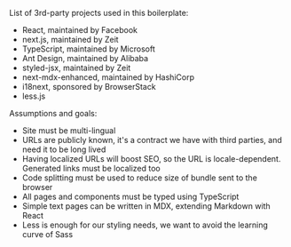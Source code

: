 List of 3rd-party projects used in this boilerplate:
* React, maintained by Facebook
* next.js, maintained by Zeit
* TypeScript, maintained by Microsoft
* Ant Design, maintained by Alibaba
* styled-jsx, maintained by Zeit
* next-mdx-enhanced, maintained by HashiCorp
* i18next, sponsored by BrowserStack
* less.js

Assumptions and goals:
* Site must be multi-lingual
* URLs are publicly known, it's a contract we have with third parties, and need it to be long lived
* Having localized URLs will boost SEO, so the URL is locale-dependent. Generated links must be localized too
* Code splitting must be used to reduce size of bundle sent to the browser
* All pages and components must be typed using TypeScript
* Simple text pages can be written in MDX, extending Markdown with React
* Less is enough for our styling needs, we want to avoid the learning curve of Sass
